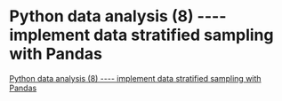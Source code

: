 # Python data analysis (8) ---- implement data stratified sampling with Pandas
[Python data analysis (8) ---- implement data stratified sampling with Pandas](https://aiwithcloud.com/2022/09/16/python_data_analysis_8______implement_data_stratified_sampling_with_pandas/)